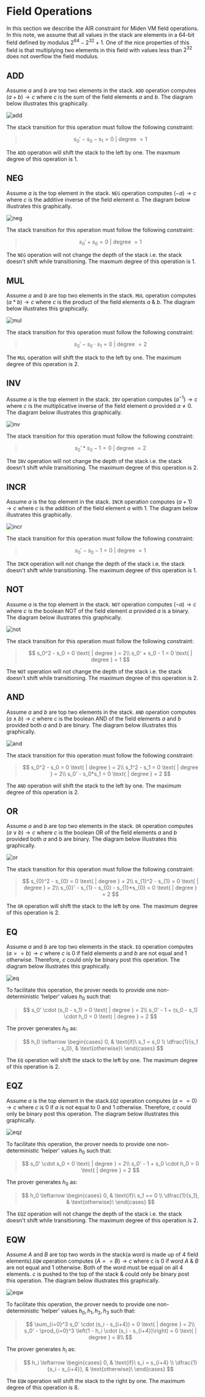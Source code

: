 # Field Operations
In this section we describe the AIR constraint for Miden VM field operations. In this note, we assume that all values in the stack are elements in a 64-bit field defined by modulus $2^{64} − 2^{32} + 1$. One of the nice properties of this field is that multiplying two elements in this field with values less than $2^{32}$ does not overflow the field modulus. 

## ADD
Assume $a$ and $b$ are top two elements in the stack. `ADD` operation computes $(a + b) \rightarrow c$ where $c$ is the sum of the field elements $a$ and $b$. The diagram below illustrates this graphically.

![add](../../assets/design/stack/field_operations/ADD.png)

The stack transition for this operation must follow the following constraint: 

> $$
s_0' - s_0 - s_1 = 0 \text{ | degree } = 1
$$

The `ADD` operation will shift the stack to the left by one. The maxmum degree of this operation is $1$.

## NEG

Assume $a$ is the top element in the stack. `NEG` operation computes $(-a) \rightarrow c$ where $c$ is the additive inverse of the field element $a$. The diagram below illustrates this graphically.

![neg](../../assets/design/stack/field_operations/NEG.png)

The stack transition for this operation must follow the following constraint:

> $$
s_0' + s_0 = 0 \text{ | degree } = 1
$$

The `NEG` operation will not change the depth of the stack i.e. the stack doesn't shift while transitioning. The maxmum degree of this operation is $1$.

## MUL

Assume $a$ and $b$ are top two elements in the stack. `MUL` operation computes $(a * b) \rightarrow c$ where $c$ is the product of the field elements $a$ & $b$. The diagram below illustrates this graphically.

![mul](../../assets/design/stack/field_operations/MUL.png)

The stack transition for this operation must follow the following constraint:

> $$
s_0' - s_0 \cdot s_1 = 0 \text{ | degree } = 2
$$

The `MUL` operation will shift the stack to the left by one. The maximum degree of this operation is $2$.

## INV

Assume $a$ is the top element in the stack. `INV` operation computes $(a^{-1}) \rightarrow c$ where $c$ is the multiplicative inverse of the field element $a$ provided $a \neq 0$. The diagram below illustrates this graphically.

![inv](../../assets/design/stack/field_operations/INV.png)

The stack transition for this operation must follow the following constraint:

> $$
s_0'*s_0 - 1 = 0 \text{ | degree } = 2
$$

The `INV` operation will not change the depth of the stack i.e. the stack doesn't shift while transitioning. The maximum degree of this operation is $2$.

## INCR

Assume $a$ is the top element in the stack. `INCR` operation computes $(a+1) \rightarrow c$ where $c$ is the addition of the field element $a$ with $1$. The diagram below illustrates this graphically.

![incr](../../assets/design/stack/field_operations/INCR.png)


The stack transition for this operation must follow the following constraint:

> $$
s_0' - s_0 - 1 = 0 \text{ | degree } = 1
$$

The `INCR` operation will not change the depth of the stack i.e. the stack doesn't shift while transitioning. The maximum degree of this operation is $1$.

## NOT

Assume $a$ is the top element in the stack. `NOT` operation computes $(\lnot a) \rightarrow c$ where $c$ is the boolean NOT of the field element $a$ provided $a$ is a binary. The diagram below illustrates this graphically.

![not](../../assets/design/stack/field_operations/NOT.png)


The stack transition for this operation must follow the following constraint:

> $$
s_0^2 - s_0 = 0 \text{ | degree } = 2\\ 
s_0' + s_0 - 1 = 0 \text{ | degree } = 1
$$


The `NOT` operation will not change the depth of the stack i.e. the stack doesn't shift while transitioning. The maximum degree of this operation is $2$.

## AND

Assume $a$ and $b$ are top two elements in the stack. `AND` operation computes $(a \land b) \rightarrow c$ where $c$ is the boolean AND of the field elements $a$ and $b$ provided both $a$ and $b$ are binary. The diagram below illustrates this graphically.

![and](../../assets/design/stack/field_operations/AND.png)

The stack transition for this operation must follow the following constraint:

> $$
s_0^2 - s_0 = 0 \text{ | degree } = 2\\
s_1^2 - s_1 = 0 \text{ | degree } = 2\\
s_0' - s_0*s_1 = 0 \text{ | degree } = 2
$$

The `AND` operation will shift the stack to the left by one. The maximum degree of this operation is $2$.

## OR

Assume $a$ and $b$ are top two elements in the stack. `OR` operation computes $(a \lor b) \rightarrow c$ where $c$ is the boolean OR of the field elements $a$ and $b$ provided both $a$ and $b$ are binary. The diagram below illustrates this graphically.

![or](../../assets/design/stack/field_operations/OR.png)

The stack transition for this operation must follow the following constraint:

> $$
s_{0}^2 - s_{0} = 0 \text{ | degree } = 2\\
s_{1}^2 - s_{1} = 0 \text{ | degree } = 2\\
s_{0}' - s_{1} - s_{0} - s_{1}*s_{0} = 0 \text{ | degree } = 2
$$

The `OR` operation will shift the stack to the left by one. The maximum degree of this operation is $2$.

## EQ

Assume $a$ and $b$ are top two elements in the stack. `EQ` operation computes $(a == b) \rightarrow c$ where $c$ is $0$ if field elements $a$ and $b$ are not equal and $1$ otherwise. Therefore, $c$ could only be binary post this operation. The diagram below illustrates this graphically.

![eq](../../assets/design/stack/field_operations/EQ.png)

To facilitate this operation, the prover needs to provide one non-deterministic ‘helper’ values $h_0$ such that:

> $$
s_0' \cdot (s_0 - s_1) = 0 \text{ | degree } = 2\\
s_0' - 1 + (s_0 - s_1) \cdot h_0 = 0 \text{ | degree } = 2
$$

The prover generates $h_0$ as:

> $$
h_0 \leftarrow \begin{cases} 0, & \text{if}\ s_1 = s_0 \\ \dfrac{1}{s_1 - s_0}, & \text{otherwise}\ \end{cases}
$$

The `EQ` operation will shift the stack to the left by one. The maximum degree of this operation is $2$.

## EQZ

Assume $a$ is the top element in the stack.`EQZ` operation computes $(a == 0) \rightarrow c$ where $c$ is $0$ if $a$ is not equal to $0$ and $1$ otherwise. Therefore, $c$ could only be binary post this operation. The diagram below illustrates this graphically.

![eqz](../../assets/design/stack/field_operations/EQZ.png)

To facilitate this operation, the prover needs to provide one non-deterministic ‘helper’ values $h_0$ such that:

> $$
s_0' \cdot s_0 = 0 \text{ | degree } = 2\\
s_0' - 1 + s_0 \cdot h_0 = 0 \text{ | degree } = 2
$$

The prover generates $h_0$ as:

> $$
h_0 \leftarrow \begin{cases} 0, & \text{if}\ s_1 == 0 \\ \dfrac{1}{s_1}, & \text{otherwise}\ \end{cases}
$$


The `EQZ` operation will not change the depth of the stack i.e. the stack doesn't shift while transitioning.  The maximum degree of this operation is $2$.

## EQW

Assume $A$ and $B$ are top two words in the stack(a word is made up of 4 field elements).`EQW` operation computes $(A == B) \rightarrow c$ where c is $0$ if word $A$ & $B$ are not equal and $1$ otherwise. Both of the word must be equal on all 4 elements. $c$ is pushed to the top of the stack & could only be binary post this operation. The diagram below illustrates this graphically.

![eqw](../../assets/design/stack/field_operations/EQW.png)

To facilitate this operation, the prover needs to provide one non-deterministic ‘helper’ values $h_0, h_1, h_2, h_3$ such that:

> $$
\sum_{i=0}^3 s_0' \cdot (s_i - s_{i+4}) = 0 \text{ | degree } = 2\\
s_0' - \prod_{i=0}^3 \left(1 - h_i \cdot (s_i - s_{i+4})\right) = 0 \text{ | degree } = 8\\
$$

The prover generates $h_i$ as:

> $$
h_i \leftarrow \begin{cases} 0, & \text{if}\ s_i = s_{i+4} \\ \dfrac{1}{s_i - s_{i+4}}, & \text{otherwise}\ \end{cases}
$$

The `EQW` operation will shift the stack to the right by one. The maximum degree of this operation is $8$.